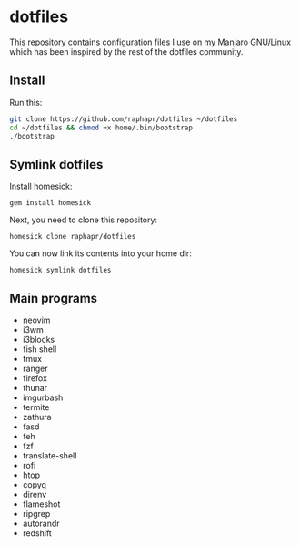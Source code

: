 # dotfiles

This repository contains configuration files I use on my Manjaro GNU/Linux which has been inspired by the rest of the dotfiles community. 

## Install

Run this:

```bash
git clone https://github.com/raphapr/dotfiles ~/dotfiles
cd ~/dotfiles && chmod +x home/.bin/bootstrap
./bootstrap
```

## Symlink dotfiles

Install homesick:

`gem install homesick`

Next, you need to clone this repository:

`homesick clone raphapr/dotfiles`

You can now link its contents into your home dir:

`homesick symlink dotfiles`

## Main programs

* neovim
* i3wm
* i3blocks
* fish shell
* tmux
* ranger
* firefox
* thunar
* imgurbash
* termite
* zathura
* fasd
* feh
* fzf
* translate-shell
* rofi
* htop
* copyq
* direnv
* flameshot
* ripgrep
* autorandr
* redshift
